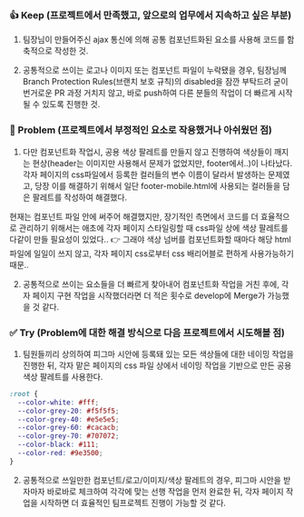 ### 👍 Keep (프로젝트에서 만족했고, 앞으로의 업무에서 지속하고 싶은 부분)

1. 팀장님이 만들어주신 ajax 통신에 의해 공통 컴포넌트화된 요소를 사용해 코드를 함축적으로 작성한 것.

2. 공통적으로 쓰이는 로고나 이미지 또는 컴포넌트 파일이 누락됐을 경우, 팀장님께 Branch Protection Rules(브랜치 보호 규칙)의 disabled을 잠깐 부탁드려 굳이 번거로운 PR 과정 거치지 않고, 바로 push하여 다른 분들의 작업이 더 빠르게 시작될 수 있도록 진행한 것.

### 📝 Problem (프로젝트에서 부정적인 요소로 작용했거나 아쉬웠던 점)

1. 다만 컴포넌트화 작업시, 공용 색상 팔레트를 만들지 않고 진행하여 색상들이 깨지는 현상(header는 이미지만 사용해서 문제가 없었지만, footer에서..)이 나타났다. 각자 페이지의 css파일에서 등록한 컬러들의 변수 이름이 달라서 발생하는 문제였고, 당장 이를 해결하기 위해서 일단 footer-mobile.html에 사용되는 컬러들을 담은 팔레트를 작성하여 해결했다.

현재는 컴포넌트 파일 안에 써주어 해결했지만, 장기적인 측면에서 코드를 더 효율적으로 관리하기 위해서는 애초에 각자 페이지 스타일링할 때 css파일 상에 색상 팔레트를 다같이 만들 필요성이 있었다.. 👉 그래야 색상 넘버를 컴포넌트화할 때마다 해당 html 파일에 일일이 쓰지 않고, 각자 페이지 css로부터 css 배리어블로 편하게 사용가능하기 때문..

2. 공통적으로 쓰이는 요소들을 더 빠르게 찾아내어 컴포넌트화 작업을 거친 후에, 각자 페이지 구현 작업을 시작했더라면 더 적은 횟수로 develop에 Merge가 가능했을 것 같다.

### ✅ Try (Problem에 대한 해결 방식으로 다음 프로젝트에서 시도해볼 점)

1. 팀원들끼리 상의하여 피그마 시안에 등록돼 있는 모든 색상들에 대한 네이밍 작업을 진행한 뒤, 각자 맡은 페이지의 css 파일 상에서 네이밍 작업을 기반으로 만든 공용 색상 팔레트를 사용한다.
<!-- ex) -->

```css
:root {
  --color-white: #fff;
  --color-grey-20: #f5f5f5;
  --color-grey-40: #e5e5e5;
  --color-grey-60: #cacacb;
  --color-grey-70: #707072;
  --color-black: #111;
  --color-red: #9e3500;
}
```

2. 공통적으로 쓰일만한 컴포넌트/로고/이미지/색상 팔레트의 경우, 피그마 시안을 받자마자 바로바로 체크하여 각각에 맞는 선행 작업을 먼저 완료한 뒤, 각자 페이지 작업을 시작하면 더 효율적인 팀프로젝트 진행이 가능할 것 같다.
